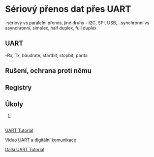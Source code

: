 # Sériový přenos dat přes UART
-sériový vs paralelní přenos, jiné druhy - I2C, SPI, USB,...synchronní vs asynchronní, simplex, half duplex, full duplex


## UART 
-Rx, Tx, baudrate, startbit, stopbit, parita

## Rušení, ochrana proti němu


## Registry

## Úkoly
1. 

##
[UART Tutorial](https://www.electronicwings.com/avr-atmega/atmega1632-usart)

[Video UART a digitální komunikace](https://www.youtube.com/watch?feature=shared&v=Af6wO4QX28E)

[Další UART Tutorial](https://learn.sparkfun.com/tutorials/serial-communication)

